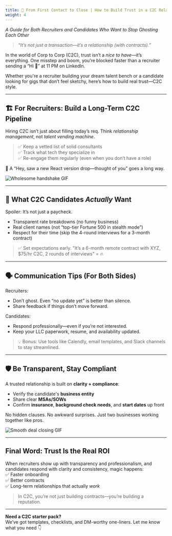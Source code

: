 ```yaml
---
title: 🤝 From First Contact to Close | How to Build Trust in a C2C Relationship
weight: 4
---
```


*A Guide for Both Recruiters and Candidates Who Want to Stop Ghosting Each Other*  

> *“It’s not just a transaction—it’s a relationship (with contracts).”*

In the world of Corp to Corp (C2C), trust isn’t a *nice to have*—it’s everything. One misstep and boom, you’re blocked faster than a recruiter sending a “Hi 👋” at 11 PM on LinkedIn.

Whether you're a recruiter building your dream talent bench or a candidate looking for gigs that don’t feel sketchy, here’s how to build real trust—C2C style.

---

## 🏗️ For Recruiters: Build a Long-Term C2C Pipeline

Hiring C2C isn’t just about filling today’s req. Think *relationship management*, not *talent vending machine*.

> ✅ Keep a vetted list of solid consultants  
> ✅ Track what tech they specialize in  
> ✅ Re-engage them regularly (even when you don’t have a role)

💬 A “Hey, saw a new React version drop—thought of you” goes a long way.

![Wholesome handshake GIF](https://media.giphy.com/media/l3q2K5jinAlChoCLS/giphy.gif)

---

## 🤔 What C2C Candidates *Actually* Want

Spoiler: It’s not just a paycheck.

- Transparent rate breakdowns (no funny business)  
- Real client names (not “top-tier Fortune 500 in stealth mode”)  
- Respect for their time (skip the 4-round interviews for a 3-month contract)

> ✅ Set expectations early. "It’s a 6-month remote contract with XYZ, $75/hr C2C, 2 rounds of interviews" = 🔥

---

## 🗣️ Communication Tips (For Both Sides)

Recruiters:

- Don’t ghost. Even “no update yet” is better than silence.  
- Share feedback if things don’t move forward.

Candidates:

- Respond professionally—even if you’re not interested.  
- Keep your LLC paperwork, resume, and availability updated.

> 💡 Bonus: Use tools like Calendly, email templates, and Slack channels to stay streamlined.

---

## 🛡️ Be Transparent, Stay Compliant

A trusted relationship is built on **clarity + compliance**:

- Verify the candidate's **business entity**  
- Share clear **MSAs/SOWs**  
- Confirm **insurance**, **background check needs**, and **start dates** up front

No hidden clauses. No awkward surprises. Just two businesses working together like pros.

![Smooth deal closing GIF](https://media.giphy.com/media/TdfyKrN7HGTIY/giphy.gif)

---

## Final Word: Trust Is the Real ROI

When recruiters show up with transparency and professionalism, and candidates respond with clarity and consistency, magic happens:  
✅ Faster onboarding  
✅ Better contracts  
✅ Long-term relationships that actually *work*

> In C2C, you’re not just building contracts—you’re building a reputation.

---

**Need a C2C starter pack?**  
We’ve got templates, checklists, and DM-worthy one-liners. Let me know what you need 👇
